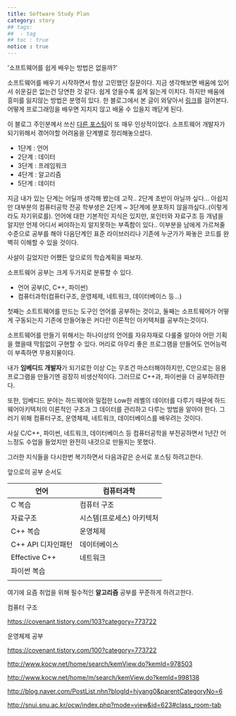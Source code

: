 ```yaml
---
title: Software Study Plan
category: story
## tags:
##  - tag
## toc : true
notice : true
---
```



'소프트웨어를 쉽게 배우는 방법은 없을까?'

소프트웨어를 배우기 시작하면서 항상 고민했던 질문이다. 지금 생각해보면 배움에 있어서 쉬운길은 없는건 당연한 것 같다. 쉽게 얻을수록 쉽게 잃는게 이치다. 하지만 배움에 흥미를 잃지않는 방법은 분명히 있다. 한 블로그에서 본 글이 와닿아서 [링크](https://hl1itj.tistory.com/133?category=327240)를 걸어본다. 어떻게 프로그래밍을 배우면 지치지 않고 배울 수 있을지 깨닫게 된다.

이 블로그 주인분께서 쓰신 [다른 포스팅](https://hl1itj.tistory.com/136?category=327240)이 또 매우 인상적이었다. 소프트웨어 개발자가 되기위해서 겪어야할 어려움을 단계별로 정리해놓으셨다. 

- 1단계 : 언어
- 2단계 : 데이터
- 3단계 : 프레임워크
- 4단계 : 알고리즘
- 5단계 : 데이터

지금 내가 있는 단계는 어딜까 생각해 봤는데 고작.. 2단계 초반이 아닐까 싶다... 아쉽지만 대부분의 컴퓨터공학 전공 학부생은 2단계 ~ 3단계에 분포하지 않을까싶다..(이렇게라도 자기위로를). 언어에 대한 기본적인 지식은 있지만, 포인터와 자료구조 등 개념을 알지만 언제 어디서 써야하는지 알지못하는 부족함이 있다.. 이부분을 남에게 가르쳐줄 수준으로 공부를 해야 다음단계인 표준 라이브러리나 기존에 누군가가 짜놓은 코드를 완벽히 이해할 수 있을 것이다.



사설이 길었지만 어쨌든 앞으로의 학습계획을 짜보자.

소프트웨어 공부는 크게 두가지로 분류할 수 있다.

- 언어 공부(C, C++, 파이썬)
- 컴퓨터과학(컴퓨터구조, 운영체제, 네트워크, 데이터베이스 등...)

첫째는 소트트웨어를 만드는 도구인 언어를 공부하는 것이고, 둘째는 소프트웨어가 어떻게 구동되는지 기존에 만들어놓은 커다란 이론적인 아키텍처를 공부하는것이다.



소프트웨어를 만들기 위해서는 하나이상의 언어를 자유자재로 다룰줄 알아야 어떤 기획을 했을때 막힘없이 구현할 수 있다. 머리로 아무리 좋은 프로그램을 만들어도 언어능력이 부족하면 무용지물이다.

내가 **임베디드 개발자**가 되기로한 이상 C는 무조건 마스터해야하지만, C만으로는 응용프로그램을 만들기엔 굉장히 비생산적이다. 그러므로 C++과, 파이썬을 더 공부하려한다.

또한, 임베디드 분야는 하드웨어와 밀접한 Low한 레벨의 데이터를 다루기 때문에 하드웨어아키텍처의 이론적인 구조과 그 데이터를 관리하고 다루는 방법을 알아야 한다. 그러기 위해 컴퓨터구조, 운영체제, 네트워크, 데이터베이스를 배우려는 것이다.

사실 C/C++, 파이썬, 네트워크, 데이터베이스 등 컴퓨터공학을 부전공하면서 1년간 어느정도 수업을 들었지만 완전히 내것으로 만들지는 못했다.

그러한 지식들을 다시한번 복기하면서 다음과같은 순서로 포스팅 하려고한다.



앞으로의 공부 순서도

| 언어               | 컴퓨터과학                |
| ------------------ | ------------------------- |
| C 복습             | 컴퓨터 구조               |
| 자료구조           | 시스템(프로세스) 아키텍처 |
| C++ 복습           | 운영체제                  |
| C++ API 디자인패턴 | 데이터베이스              |
| Effective C++      | 네트워크                  |
| 파이썬 복습        |                           |
|                    |                           |

여기에 요즘 취업을 위해 필수적인 **알고리즘** 공부를 꾸준하게 하려고한다.



컴퓨터 구조

https://covenant.tistory.com/103?category=773722



운영체제 공부

https://covenant.tistory.com/100?category=773722

http://www.kocw.net/home/search/kemView.do?kemId=978503

http://www.kocw.net/home/m/search/kemView.do?kemId=998138

http://blog.naver.com/PostList.nhn?blogId=hjyang0&parentCategoryNo=6

http://snui.snu.ac.kr/ocw/index.php?mode=view&id=623#class_room-tab







